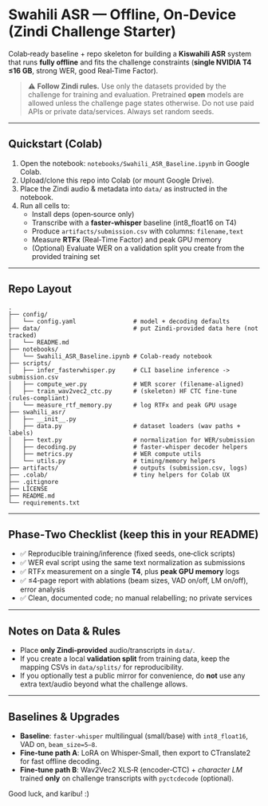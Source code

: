 # Swahili ASR — Offline, On-Device (Zindi Challenge Starter)

Colab‑ready baseline + repo skeleton for building a **Kiswahili ASR** system that runs **fully offline** and fits the challenge constraints (**single NVIDIA T4 ≤16 GB**, strong WER, good Real‑Time Factor).

> ⚠️ **Follow Zindi rules.** Use only the datasets provided by the challenge for training and evaluation. Pretrained **open** models are allowed unless the challenge page states otherwise. Do not use paid APIs or private data/services. Always set random seeds.

---

## Quickstart (Colab)
1. Open the notebook: `notebooks/Swahili_ASR_Baseline.ipynb` in Google Colab.
2. Upload/clone this repo into Colab (or mount Google Drive).
3. Place the Zindi audio & metadata into `data/` as instructed in the notebook.
4. Run all cells to:
   - Install deps (open‑source only)
   - Transcribe with a **faster‑whisper** baseline (int8_float16 on T4)
   - Produce `artifacts/submission.csv` with columns: `filename,text`
   - Measure **RTFx** (Real‑Time Factor) and peak GPU memory
   - (Optional) Evaluate WER on a validation split you create from the provided training set

---

## Repo Layout
```
.
├── config/
│   └── config.yaml                # model + decoding defaults
├── data/                          # put Zindi-provided data here (not tracked)
│   └── README.md
├── notebooks/
│   └── Swahili_ASR_Baseline.ipynb # Colab-ready notebook
├── scripts/
│   ├── infer_fasterwhisper.py     # CLI baseline inference -> submission.csv
│   ├── compute_wer.py             # WER scorer (filename-aligned)
│   ├── train_wav2vec2_ctc.py      # (skeleton) HF CTC fine-tune (rules-compliant)
│   └── measure_rtf_memory.py      # log RTFx and peak GPU usage
├── swahili_asr/
│   ├── __init__.py
│   ├── data.py                    # dataset loaders (wav paths + labels)
│   ├── text.py                    # normalization for WER/submission
│   ├── decoding.py                # faster-whisper decoder helpers
│   ├── metrics.py                 # WER compute utils
│   └── utils.py                   # timing/memory helpers
├── artifacts/                     # outputs (submission.csv, logs)
├── .colab/                        # tiny helpers for Colab UX
├── .gitignore
├── LICENSE
├── README.md
└── requirements.txt
```

---

## Phase‑Two Checklist (keep this in your README)
- ✅ Reproducible training/inference (fixed seeds, one‑click scripts)
- ✅ WER eval script using the same text normalization as submissions
- ✅ RTFx measurement on a single **T4**, plus **peak GPU memory** logs
- ✅ ≤4‑page report with ablations (beam sizes, VAD on/off, LM on/off), error analysis
- ✅ Clean, documented code; no manual relabelling; no private services

---

## Notes on Data & Rules
- Place **only Zindi‑provided** audio/transcripts in `data/`.
- If you create a local **validation split** from training data, keep the mapping CSVs in `data/splits/` for reproducibility.
- If you optionally test a public mirror for convenience, do **not** use any extra text/audio beyond what the challenge allows.

---

## Baselines & Upgrades
- **Baseline**: `faster-whisper` multilingual (small/base) with `int8_float16`, VAD on, `beam_size=5–8`.
- **Fine‑tune path A**: LoRA on Whisper‑Small, then export to CTranslate2 for fast offline decoding.
- **Fine‑tune path B**: Wav2Vec2 XLS‑R (encoder‑CTC) + *character LM* trained **only** on challenge transcripts with `pyctcdecode` (optional).

Good luck, and karibu! :)
